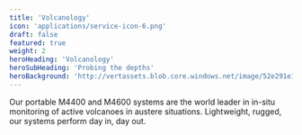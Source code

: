 ```yaml
---
title: 'Volcanology'
icon: 'applications/service-icon-6.png'
draft: false
featured: true
weight: 2
heroHeading: 'Volcanology'
heroSubHeading: 'Probing the depths'
heroBackground: 'http://vertassets.blob.core.windows.net/image/52e291e1/52e291e1-b94d-46d5-93c1-ba19fe0935c1/midac_3.jpg'
---
```


Our portable M4400 and M4600 systems are the world leader in in-situ monitoring of active volcanoes in austere situations.  Lightweight, rugged, our systems perform day in, day out. 



